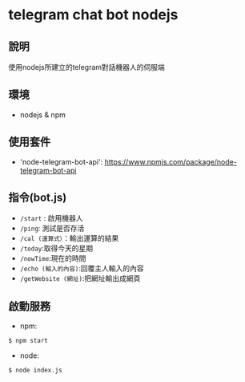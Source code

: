 # telegram chat bot nodejs
## 說明
使用nodejs所建立的telegram對話機器人的伺服端
## 環境
* nodejs & npm
## 使用套件
* 'node-telegram-bot-api': https://www.npmjs.com/package/node-telegram-bot-api
## 指令(bot.js)
* `/start` : 啟用機器人
* `/ping`: 測試是否存活
* `/cal (運算式）`：輸出運算的結果
* `/today`:取得今天的星期
* `/nowTime`:現在的時間
* `/echo (輸入的內容)`:回覆主人輸入的內容
* `/getWebsite (網址)`:把網址輸出成網頁
## 啟動服務
* npm:
```
$ npm start
```
* node:
```shell=
$ node index.js
```
